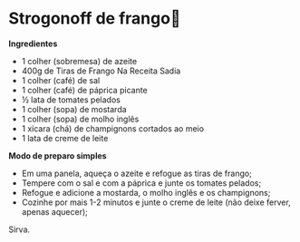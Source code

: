 # Strogonoff de frango:chicken:

**Ingredientes** 

- 1 colher (sobremesa) de azeite
- 400g de Tiras de Frango Na Receita Sadia
- 1 colher (café) de sal
- 1 colher (café) de páprica picante
- ½ lata de tomates pelados
- 1 colher (sopa) de mostarda
- 1 colher (sopa) de molho inglês
- 1 xícara (chá) de champignons cortados ao meio
- 1 lata de creme de leite

**Modo de preparo simples**

- Em uma panela, aqueça o azeite e refogue as tiras de frango;
- Tempere com o sal e com a páprica e junte os tomates pelados;
- Refogue e adicione a mostarda, o molho inglês e os champignons;
- Cozinhe por mais 1-2 minutos e junte o creme de leite (não deixe ferver, apenas aquecer);

Sirva.



